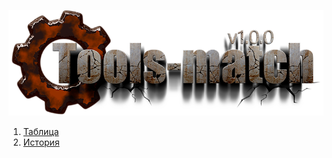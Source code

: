 
[![logo](docs/images/logo.png)](docs/home.md "for developers") 

1) [Таблица](docs/public/table.md)  
2) [История](docs/history.md)  


